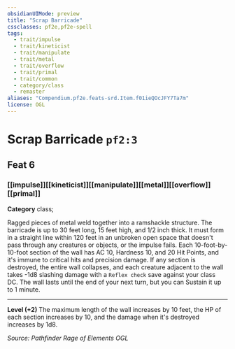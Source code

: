 ```yaml
---
obsidianUIMode: preview
title: "Scrap Barricade"
cssclasses: pf2e,pf2e-spell
tags:
  - trait/impulse
  - trait/kineticist
  - trait/manipulate
  - trait/metal
  - trait/overflow
  - trait/primal
  - trait/common
  - category/class
  - remaster
aliases: "Compendium.pf2e.feats-srd.Item.f01ieQOcJFY7Ta7m"
license: OGL
---
```

# Scrap Barricade `pf2:3`
## Feat 6
### [[impulse]][[kineticist]][[manipulate]][[metal]][[overflow]][[primal]]

**Category** class; 




Ragged pieces of metal weld together into a ramshackle structure. The barricade is up to 30 feet long, 15 feet high, and 1/2 inch thick. It must form in a straight line within 120 feet in an unbroken open space that doesn't pass through any creatures or objects, or the impulse fails. Each 10-foot-by-10-foot section of the wall has AC 10, Hardness 10, and 20 Hit Points, and it's immune to critical hits and precision damage. If any section is destroyed, the entire wall collapses, and each creature adjacent to the wall takes -1d8 slashing damage with a `Reflex check` save against your class DC. The wall lasts until the end of your next turn, but you can Sustain it up to 1 minute.

* * *

**Level (+2)** The maximum length of the wall increases by 10 feet, the HP of each section increases by 10, and the damage when it's destroyed increases by 1d8.

*Source: Pathfinder Rage of Elements*
*OGL*